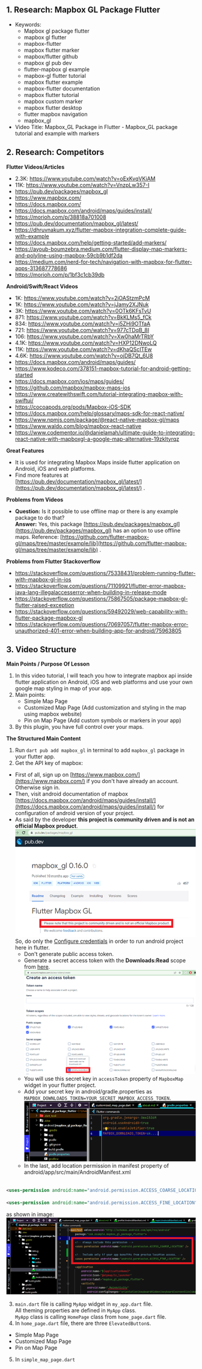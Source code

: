 ## 1. Research: Mapbox GL Package Flutter

- Keywords:
    - Mapbox gl package flutter
    - mapbox gl flutter
    - mapbox-flutter
    - mapbox flutter marker
    - mapbox/flutter github
    - mapbox gl pub dev
    - flutter-mapbox gl example
    - mapbox-gl flutter tutorial
    - mapbox flutter example
    - mapbox-flutter documentation
    - mapbox flutter tutorial
    - mapbox custom marker
    - mapbox flutter desktop
    - flutter mapbox navigation
    - mapbox_gl
- Video Title: Mapbox_GL Package in Flutter - Mapbox_GL package tutorial and example with markers

## 2. Research: Competitors

**Flutter Videos/Articles**

- 2.3K: https://www.youtube.com/watch?v=oExKvqVKiAM
- 11K: https://www.youtube.com/watch?v=VnzpLw357-I
- https://pub.dev/packages/mapbox_gl
- https://www.mapbox.com/
- https://docs.mapbox.com/
- https://docs.mapbox.com/android/maps/guides/install/
- https://morioh.com/p/38818a701008
- https://pub.dev/documentation/mapbox_gl/latest/
- https://dhruvnakum.xyz/flutter-mapbox-integration-complete-guide-with-example
- https://docs.mapbox.com/help/getting-started/add-markers/
- https://ayoub-boumzebra.medium.com/flutter-display-map-markers-and-polyline-using-mapbox-59cb9b1df2da
- https://medium.com/nerd-for-tech/navigation-with-mapbox-for-flutter-apps-313687778686
- https://morioh.com/p/1bf3c1cb39db

**Android/Swift/React Videos**

- 1K: https://www.youtube.com/watch?v=2jOAStzmPcM
- 1K: https://www.youtube.com/watch?v=jJamy2XJNuk
- 3K: https://www.youtube.com/watch?v=0OTk6KFsTvU
- 871: https://www.youtube.com/watch?v=BkKLMs5_fCk
- 834: https://www.youtube.com/watch?v=i5ZHi9OTfaA
- 721: https://www.youtube.com/watch?v=977cTDqB_8I
- 106: https://www.youtube.com/watch?v=Xw0haMrTRbY
- 4.1K: https://www.youtube.com/watch?v=HXP12DNwoLQ
- 11K: https://www.youtube.com/watch?v=dKhaQScITEw
- 4.6K: https://www.youtube.com/watch?v=ojDB7Qt_6U8
- https://docs.mapbox.com/android/maps/guides/
- https://www.kodeco.com/378151-mapbox-tutorial-for-android-getting-started
- https://docs.mapbox.com/ios/maps/guides/
- https://github.com/mapbox/mapbox-maps-ios
- https://www.createwithswift.com/tutorial-integrating-mapbox-with-swiftui/
- https://cocoapods.org/pods/Mapbox-iOS-SDK
- https://docs.mapbox.com/help/glossary/maps-sdk-for-react-native/
- https://www.npmjs.com/package/@react-native-mapbox-gl/maps
- https://www.waldo.com/blog/mapbox-react-native
- https://www.codementor.io/@danielamah/ultimate-guide-to-integrating-react-native-with-mapboxgl-a-google-map-alternative-19zkltyrqz

**Great Features**

- It is used for integrating Mapbox Maps inside flutter application on Android, iOS and web
  platforms.
- Find more features
  at [https://pub.dev/documentation/mapbox_gl/latest/](https://pub.dev/documentation/mapbox_gl/latest/)
  .

**Problems from Videos**

- **Question:** Is it possible to use offline map or there is any example package to do that?
  <br/> **Answer:**  Yes, this
  package [https://pub.dev/packages/mapbox_gl](https://pub.dev/packages/mapbox_gl) has an option to
  use offline maps.
  Reference: [https://github.com/flutter-mapbox-gl/maps/tree/master/example/lib](https://github.com/flutter-mapbox-gl/maps/tree/master/example/lib)
  .

**Problems from Flutter Stackoverflow**

- https://stackoverflow.com/questions/75338431/problem-running-flutter-with-mapbox-gl-in-ios
- https://stackoverflow.com/questions/71109921/flutter-error-mapbox-java-lang-illegalaccesserror-when-building-in-release-mode
- https://stackoverflow.com/questions/75867505/package-mapbox-gl-flutter-raised-exception
- https://stackoverflow.com/questions/59492029/web-capability-with-flutter-package-mapbox-gl
- https://stackoverflow.com/questions/70697057/flutter-mapbox-error-unauthorized-401-error-when-building-app-for-android/75963805

## 3. Video Structure

**Main Points / Purpose Of Lesson**

1. In this video tutorial, I will teach you how to integrate mapbox api inside flutter application
   on Android, iOS and web platforms and use your own google map styling in map of your app.
2. Main points:
    - Simple Map Page
    - Customized Map Page (Add customization and styling in the map using mapbox website)
    - Pin on Map Page (Add custom symbols or markers in your app)
3. By this plugin, you have full control over your maps.

**The Structured Main Content**

1. Run `dart pub add mapbox_gl` in terminal to add `mapbox_gl` package in your flutter app.
2. Get the API key of mapbox:

- First of all, sign up on [https://www.mapbox.com/](https://www.mapbox.com/) if you don't have
  already an account. Otherwise sign in.
- Then, visit android documentation of
  mapbox [https://docs.mapbox.com/android/maps/guides/install/](https://docs.mapbox.com/android/maps/guides/install/)
  for configuration of android version of your project.
- As said by the developer **this project is community driven and is not an official Mapbox
  product**.
  ![](screenshots/configuration/MapboxGL.png)<br/>
  So, do only
  the [Configure credentials](https://docs.mapbox.com/android/maps/guides/install/#configure-credentials)
  in order to run android project here in flutter.
    - Don't generate public access token.
    - Generate a secret access token with the **Downloads:Read** scope
      from [here](https://account.mapbox.com/access-tokens/create).
      ![](screenshots/configuration/MapboxGLSecretKey.png)
    - You will use this secret key in `accessToken` property of `MapboxMap` widget in your flutter
      project.
    - Add your secret key in android/gradle.properties
      as `MAPBOX_DOWNLOADS_TOKEN=YOUR_SECRET_MAPBOX_ACCESS_TOKEN`.
      ![](screenshots/configuration/AddKeyInGradleProperties.png)
    - In the last, add location permission in manifest property of
      android/app/src/main/AndroidManifest.xml

```xml

<uses-permission android:name="android.permission.ACCESS_COARSE_LOCATION" />

<uses-permission android:name="android.permission.ACCESS_FINE_LOCATION" />
```

as shown in image:
![](screenshots/configuration/Permissions.png)

3. `main.dart` file is calling `MyApp` widget in `my_app.dart` file.
   <br/>All theming properties are defined in `MyApp` class.
   <br/>`MyApp` class is calling `HomePage` class from `home_page.dart` file.
4. In `home_page.dart` file, there are three `ElevatedButton`s.

- Simple Map Page
- Customized Map Page
- Pin on Map Page

5. In `simple_map_page.dart`